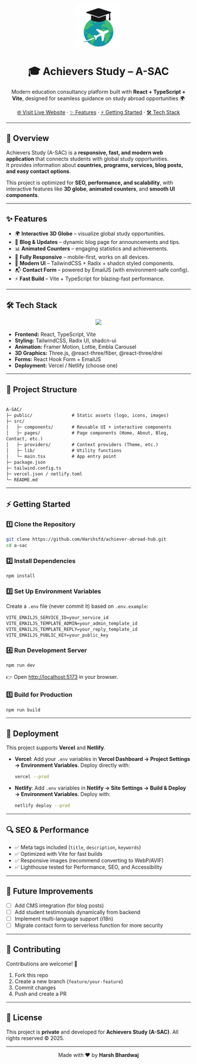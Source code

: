 <!-- Banner / Logo -->
<p align="center">
  <img src="public/logo.png" alt="Achievers Study Logo" width="120"/>
</p>

<h1 align="center">🎓 Achievers Study – A-SAC</h1>

<p align="center">
  Modern education consultancy platform built with <b>React + TypeScript + Vite</b>, 
  designed for seamless guidance on study abroad opportunities 🌍
</p>

<p align="center">
  <a href="https://www.achieversstudy.com">🌐 Visit Live Website</a> ·
  <a href="#-features">✨ Features</a> ·
  <a href="#-getting-started">⚡ Getting Started</a> ·
  <a href="#-tech-stack">🛠 Tech Stack</a>
</p>

---

## 🚀 Overview

Achievers Study (A-SAC) is a **responsive, fast, and modern web application** that connects students with global study opportunities.  
It provides information about **countries, programs, services, blog posts, and easy contact options**.

This project is optimized for **SEO, performance, and scalability**, with interactive features like **3D globe**, **animated counters**, and **smooth UI components**.

---

## ✨ Features

- 🌍 **Interactive 3D Globe** – visualize global study opportunities.  
- 📰 **Blog & Updates** – dynamic blog page for announcements and tips.  
- 📊 **Animated Counters** – engaging statistics and achievements.  
- 📱 **Fully Responsive** – mobile-first, works on all devices.  
- 🎨 **Modern UI** – TailwindCSS + Radix + shadcn styled components.  
- 📬 **Contact Form** – powered by EmailJS (with environment-safe config).  
- ⚡ **Fast Build** – Vite + TypeScript for blazing-fast performance.  

---

## 🛠 Tech Stack

<p align="center">
  <img src="https://skillicons.dev/icons?i=react,ts,tailwind,vite,vercel,netlify,threejs,git,github" />
</p>

- **Frontend:** React, TypeScript, Vite  
- **Styling:** TailwindCSS, Radix UI, shadcn-ui  
- **Animation:** Framer Motion, Lottie, Embla Carousel  
- **3D Graphics:** Three.js, @react-three/fiber, @react-three/drei  
- **Forms:** React Hook Form + EmailJS  
- **Deployment:** Vercel / Netlify (choose one)  

---

## 📂 Project Structure

```

A-SAC/
├─ public/               # Static assets (logo, icons, images)
├─ src/
│   ├─ components/       # Reusable UI + interactive components
│   ├─ pages/            # Page components (Home, About, Blog, Contact, etc.)
│   ├─ providers/        # Context providers (Theme, etc.)
│   ├─ lib/              # Utility functions
│   └─ main.tsx          # App entry point
├─ package.json
├─ tailwind.config.ts
├─ vercel.json / netlify.toml
└─ README.md

````

---

## ⚡ Getting Started

### 1️⃣ Clone the Repository
```bash
git clone https://github.com/Harshsfd/achiever-abroad-hub.git
cd a-sac
````

### 2️⃣ Install Dependencies

```bash
npm install
```

### 3️⃣ Set Up Environment Variables

Create a `.env` file (never commit it) based on `.env.example`:

```env
VITE_EMAILJS_SERVICE_ID=your_service_id
VITE_EMAILJS_TEMPLATE_ADMIN=your_admin_template_id
VITE_EMAILJS_TEMPLATE_REPLY=your_reply_template_id
VITE_EMAILJS_PUBLIC_KEY=your_public_key
```

### 4️⃣ Run Development Server

```bash
npm run dev
```

👉 Open [http://localhost:5173](http://localhost:5173) in your browser.

### 5️⃣ Build for Production

```bash
npm run build
```

---

## 🚀 Deployment

This project supports **Vercel** and **Netlify**.

* **Vercel**:
  Add your `.env` variables in **Vercel Dashboard → Project Settings → Environment Variables**.
  Deploy directly with:

  ```bash
  vercel --prod
  ```

* **Netlify**:
  Add `.env` variables in **Netlify → Site Settings → Build & Deploy → Environment Variables**.
  Deploy with:

  ```bash
  netlify deploy --prod
  ```

---

## 🔍 SEO & Performance

* ✅ Meta tags included (`title`, `description`, `keywords`)
* ✅ Optimized with Vite for fast builds
* ✅ Responsive images (recommend converting to WebP/AVIF)
* ✅ Lighthouse tested for Performance, SEO, and Accessibility

---

## 📌 Future Improvements

* [ ] Add CMS integration (for blog posts)
* [ ] Add student testimonials dynamically from backend
* [ ] Implement multi-language support (i18n)
* [ ] Migrate contact form to serverless function for more security

---

## 🤝 Contributing

Contributions are welcome! 🚀

1. Fork this repo
2. Create a new branch (`feature/your-feature`)
3. Commit changes
4. Push and create a PR

---

## 📜 License

This project is **private** and developed for **Achievers Study (A-SAC)**.
All rights reserved © 2025.

---

<p align="center">Made with ❤️ by <b>Harsh Bhardwaj</b></p>
